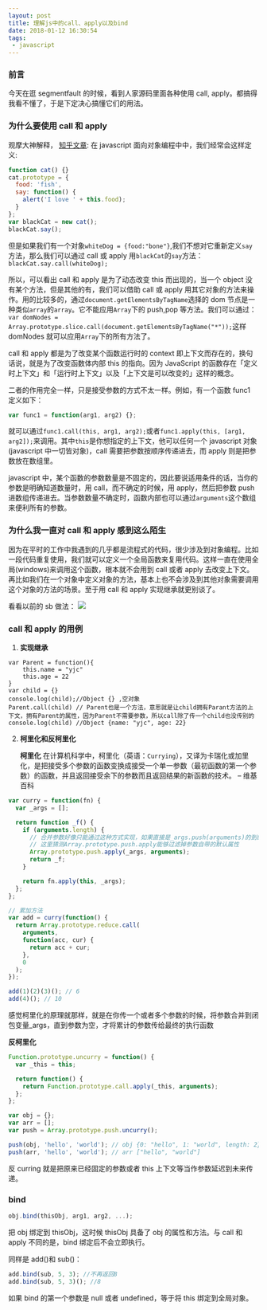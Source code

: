 ```yaml
---
layout: post
title: 理解js中的call、apply以及bind
date: 2018-01-12 16:30:54
tags:
 - javascript
---
```


### 前言

今天在逛 segmentfault 的时候，看到人家源码里面各种使用 call, apply。都搞得我看不懂了，于是下定决心搞懂它们的用法。

### 为什么要使用 call 和 apply

观摩大神解释， [知乎文章](https://www.zhihu.com/question/20289071):
在 javascript 面向对象编程中中，我们经常会这样定义:

```js
function cat() {}
cat.prototype = {
  food: 'fish',
  say: function() {
    alert('I love ' + this.food);
  }
};
var blackCat = new cat();
blackCat.say();
```

但是如果我们有一个对象`whiteDog = {food:"bone"}`,我们不想对它重新定义`say`方法，那么我们可以通过 call 或 apply 用`blackCat`的`say`方法：`blackCat.say.call(whiteDog);`

所以，可以看出 call 和 apply 是为了动态改变 this 而出现的，当一个 object 没有某个方法，但是其他的有，我们可以借助 call 或 apply 用其它对象的方法来操作。用的比较多的，通过`document.getElementsByTagName`选择的 dom 节点是一种类似`array`的`array`。它不能应用`Array`下的 push,pop 等方法。我们可以通过：`var domNodes = Array.prototype.slice.call(document.getElementsByTagName("*"));`这样 domNodes 就可以应用`Array`下的所有方法了。

call 和 apply 都是为了改变某个函数运行时的 context 即上下文而存在的，换句话说，就是为了改变函数体内部 this 的指向。因为 JavaScript 的函数存在「定义时上下文」和「运行时上下文」以及「上下文是可以改变的」这样的概念。

二者的作用完全一样，只是接受参数的方式不太一样。例如，有一个函数 func1 定义如下：

```js
var func1 = function(arg1, arg2) {};
```

就可以通过`func1.call(this, arg1, arg2);`或者`func1.apply(this, [arg1, arg2]);`来调用。其中`this`是你想指定的上下文，他可以任何一个 javascript 对象(javascript 中一切皆对象)，call 需要把参数按顺序传递进去，而 apply 则是把参数放在数组里。

javascript 中，某个函数的参数数量是不固定的，因此要说适用条件的话，当你的参数是明确知道数量时，用 call，而不确定的时候，用 apply，然后把参数 push 进数组传递进去。当参数数量不确定时，函数内部也可以通过`arguments`这个数组来便利所有的参数。

### 为什么我一直对 call 和 apply 感到这么陌生

因为在平时的工作中我遇到的几乎都是流程式的代码，很少涉及到对象编程。比如一段代码重复使用，我们就可以定义一个全局函数来复用代码。这样一直在使用全局(windows)来调用这个函数，根本就不会用到 call 或者 apply 去改变上下文。再比如我们在一个对象中定义对象的方法，基本上也不会涉及到其他对象需要调用这个对象的方法的场景。至于用 call 和 apply 实现继承就更别谈了。

看看以前的 sb 做法：
![](https://file.lantingshucheng.com/blog/2018_01_12/mockapi.png)

### call 和 apply 的用例

1.  **实现继承**

```
var Parent = function(){
    this.name = "yjc"
    this.age = 22
}
var child = {}
console.log(child);//Object {} ,空对象
Parent.call(child) // Parent也是一个方法，意思就是让child拥有Parant方法的上下文，拥有Parent的属性，因为Parent不需要参数，所以call除了传一个child也没传别的
console.log(child) //Object {name: "yjc", age: 22}
```

2.  **柯里化和反柯里化**

    **柯里化**
    在计算机科学中，柯里化（英语：`Currying`），又译为卡瑞化或加里化，是把接受多个参数的函数变换成接受一个单一参数（最初函数的第一个参数）的函数，并且返回接受余下的参数而且返回结果的新函数的技术。 – 维基百科

```js
var curry = function(fn) {
  var _args = [];

  return function _f() {
    if (arguments.length) {
      // 合并参数好像只能通过这种方式实现，如果直接是_args.push(arguments)的到的是“0[object Arguments][object Arguments]”
      // 这里猜测Array.prototype.push.apply能够过滤掉参数自带的默认属性
      Array.prototype.push.apply(_args, arguments);
      return _f;
    }

    return fn.apply(this, _args);
  };
};

// 累加方法
var add = curry(function() {
  return Array.prototype.reduce.call(
    arguments,
    function(acc, cur) {
      return acc + cur;
    },
    0
  );
});

add(1)(2)(3)(); // 6
add(4)(); // 10
```

感觉柯里化的原理就那样，就是在你传一个或者多个参数的时候，将参数合并到闭包变量\_args，直到参数为空，才将累计的参数传给最终的执行函数

**反柯里化**

```js
Function.prototype.uncurry = function() {
  var _this = this;

  return function() {
    return Function.prototype.call.apply(_this, arguments);
  };
};

var obj = {};
var arr = [];
var push = Array.prototype.push.uncurry();

push(obj, 'hello', 'world'); // obj {0: "hello", 1: "world", length: 2}
push(arr, 'hello', 'world'); // arr ["hello", "world"]
```

反 curring 就是把原来已经固定的参数或者 this 上下文等当作参数延迟到未来传递。

### bind

```js
obj.bind(thisObj, arg1, arg2, ...);
```

把 obj 绑定到 thisObj，这时候 thisObj 具备了 obj 的属性和方法。与 call 和 apply 不同的是，bind 绑定后不会立即执行。

同样是 add()和 sub()：

```js
add.bind(sub, 5, 3); //不再返回8
add.bind(sub, 5, 3)(); //8
```

如果 bind 的第一个参数是 null 或者 undefined，等于将 this 绑定到全局对象。
